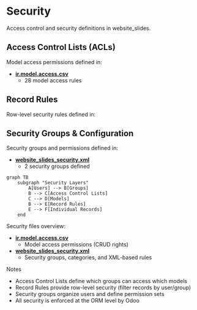 # Security

Access control and security definitions in website_slides.

## Access Control Lists (ACLs)

Model access permissions defined in:
- **[ir.model.access.csv](../website_slides/security/ir.model.access.csv)**
  - 28 model access rules

## Record Rules

Row-level security rules defined in:

## Security Groups & Configuration

Security groups and permissions defined in:
- **[website_slides_security.xml](../website_slides/security/website_slides_security.xml)**
  - 2 security groups defined

```mermaid
graph TB
    subgraph "Security Layers"
        A[Users] --> B[Groups]
        B --> C[Access Control Lists]
        C --> D[Models]
        B --> E[Record Rules]
        E --> F[Individual Records]
    end
```

Security files overview:
- **[ir.model.access.csv](../website_slides/security/ir.model.access.csv)**
  - Model access permissions (CRUD rights)
- **[website_slides_security.xml](../website_slides/security/website_slides_security.xml)**
  - Security groups, categories, and XML-based rules

Notes
- Access Control Lists define which groups can access which models
- Record Rules provide row-level security (filter records by user/group)
- Security groups organize users and define permission sets
- All security is enforced at the ORM level by Odoo
